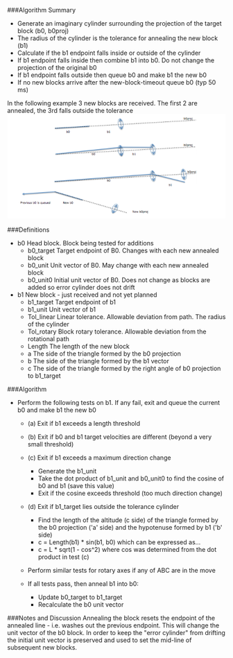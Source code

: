 ###Algorithm Summary
- Generate an imaginary cylinder surrounding the projection of the target block (b0, b0proj)
- The radius of the cylinder is the tolerance for annealing the new block (b1)
- Calculate if the b1 endpoint falls inside or outside of the cylinder
- If b1 endpoint falls inside then combine b1 into b0. Do not change the projection of the original b0
- If b1 endpoint falls outside then queue b0 and make b1 the new b0
- If no new blocks arrive after the new-block-timeout queue b0 (typ 50 ms)
	
In the following example 3 new blocks are received. The first 2 are annealed, the 3rd falls outside the tolerance
![](images/BlockAnnealing-2016-01-29.png)

###Definitions
- b0	Head block. Block being tested for additions		
  - b0_target	Target endpoint of B0. Changes with each new annealed block		
  - b0_unit	Unit vector of B0. May change with each new annealed block		
  - b0_unit0	Initial unit vector of B0. Does not change as blocks are added so error cylinder does not drift		
- b1	New block - just received and not yet planned		
  - b1_target	Target endpoint of b1		
  - b1_unit	Unit vector of b1		
  - Tol_linear	Linear tolerance. Allowable deviation from path. The radius of the cylinder		
  - Tol_rotary	Block rotary tolerance. Allowable deviation from the rotational path		
  - Length	The length of the new block		
  - a	The side of the triangle formed by the b0 projection		
  - b	The side of the triangle formed by the b1 vector		
  - c	The side of the triangle formed by the right angle of b0 projection to b1_target		

###Algorithm
- Perform the following tests on b1. If any fail, exit and queue the current b0 and make b1 the new b0			
  - (a) Exit if b1 exceeds a length threshold			
  - (b) Exit if b0 and b1 target velocities are different (beyond a very small threshold)			
  - (c) Exit if b1 exceeds a maximum direction change			
    - Generate the b1_unit			
    - Take the dot product of b1_unit and b0_unit0 to find the cosine of b0 and b1 (save this value)			
    - Exit if the cosine exceeds threshold (too much direction change)			
				
  - (d) Exit if b1_target lies outside the tolerance cylinder			
    - Find the length of the altitude (c side) of the triangle formed by the b0 projection ('a' side) and the hypotenuse formed by b1 ('b' side)			
    - c = Length(b1) * sin(b1, b0)			which can be expressed as…
    - c = L * sqrt(1 - cos^2)			where cos was determined from the dot product in test (c)
				
  - Perform similar tests for rotary axes if any of ABC are in the move			
  - If all tests pass, then anneal b1 into b0:			
    - Update b0_target to b1_target			
    - Recalculate the b0 unit vector			
				
###Notes and Discussion
Annealing the block resets the endpoint of the annealed line - i.e. washes out the previous endpoint. This will change the unit vector of the b0 block. In order to keep the "error cylinder" from drifting the initial unit vector is preserved and used to set the mid-line of subsequent new blocks.
